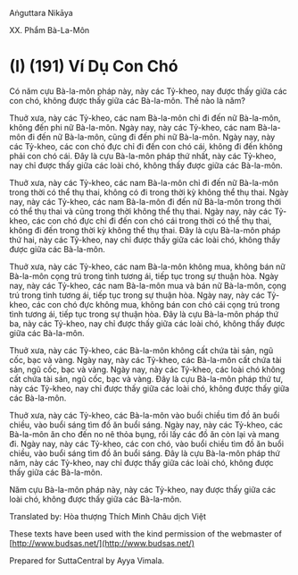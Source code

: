  

Aṅguttara Nikāya

XX. Phẩm Bà-La-Môn

# (I) (191) Ví Dụ Con Chó

Có năm cựu Bà-la-môn pháp này, này các Tỷ-kheo, nay được thấy giữa các con chó, không được thấy giữa các Bà-la-môn. Thế nào là năm?

Thuở xưa, này các Tỷ-kheo, các nam Bà-la-môn chỉ đi đến nữ Bà-la-môn, không đến phi nữ Bà-la-môn. Ngày nay, này các Tỷ-kheo, các nam Bà-la-môn đi đến nữ Bà-la-môn, cũng đi đến phi nữ Bà-la-môn. Ngày nay, này các Tỷ-kheo, các con chó đực chỉ đi đến con chó cái, không đi đến không phải con chó cái. Ðây là cựu Bà-la-môn pháp thứ nhất, này các Tỷ-kheo, nay chỉ được thấy giữa các loài chó, không thấy được giữa các Bà-la-môn.

Thuở xưa, này các Tỷ-kheo, các nam Bà-la-môn chỉ đi đến nữ Bà-la-môn trong thời có thể thụ thai, không có đi trong thời kỳ không thể thụ thai. Ngày nay, này các Tỷ-kheo, các nam Bà-la-môn đi đến nữ Bà-la-môn trong thời có thể thụ thai và cũng trong thời không thể thụ thai. Ngày nay, này các Tỷ-kheo, các con chó đực chỉ đi đến con chó cái trong thời có thể thụ thai, không đi đến trong thời kỳ không thể thụ thai. Ðây là cựu Bà-la-môn pháp thứ hai, này các Tỷ-kheo, nay chỉ được thấy giữa các loài chó, không thấy được giữa các Bà-la-môn.

Thuở xưa, này các Tỷ-kheo, các nam Bà-la-môn không mua, không bán nữ Bà-la-môn cọng trú trong tình tương ái, tiếp tục trong sự thuận hòa. Ngày nay, này các Tỷ-kheo, các nam Bà-la-môn mua và bán nữ Bà-la-môn, cọng trú trong tình tương ái, tiếp tục trong sự thuận hòa. Ngày nay, này các Tỷ-kheo, các con chó đực không mua, không bán con chó cái cọng trú trong tình tương ái, tiếp tục trong sự thuận hòa. Ðây là cựu Bà-la-môn pháp thứ ba, này các Tỷ-kheo, nay chỉ được thấy giữa các loài chó, không thấy được giữa các Bà-la-môn.

Thuở xưa, này các Tỷ-kheo, các Bà-la-môn không cất chứa tài sản, ngũ cốc, bạc và vàng. Ngày nay, này các Tỷ-kheo, các Bà-la-môn cất chứa tài sản, ngũ cốc, bạc và vàng. Ngày nay, này các Tỷ-kheo, các loài chó không cất chứa tài sản, ngũ cốc, bạc và vàng. Ðây là cựu Bà-la-môn pháp thứ tư, này các Tỷ-kheo, nay chỉ được thấy giữa các loài chó, không được thấy giữa các Bà-la-môn.

Thuở xưa, này các Tỷ-kheo, các Bà-la-môn vào buổi chiều tìm đồ ăn buổi chiều, vào buổi sáng tìm đồ ăn buổi sáng. Ngày nay, này các Tỷ-kheo, các Bà-la-môn ăn cho đến no nê thỏa bụng, rồi lấy các đồ ăn còn lại và mang đi. Ngày nay, này các Tỷ-kheo, các con chó, vào buổi chiều tìm đồ ăn buổi chiều, vào buổi sáng tìm đồ ăn buổi sáng. Ðây là cựu Bà-la-môn pháp thứ năm, này các Tỷ-kheo, nay chỉ được thấy giữa các loài chó, không được thấy giữa các Bà-la-môn.

Năm cựu Bà-la-môn pháp này, này các Tỷ-kheo, nay được thấy giữa các loài chó, không được thấy giữa các Bà-la-môn.

Translated by: Hòa thượng Thích Minh Châu dịch Việt

These texts have been used with the kind permission of the webmaster of [http://www.budsas.net/](http://www.budsas.net/)

Prepared for SuttaCentral by Ayya Vimala.